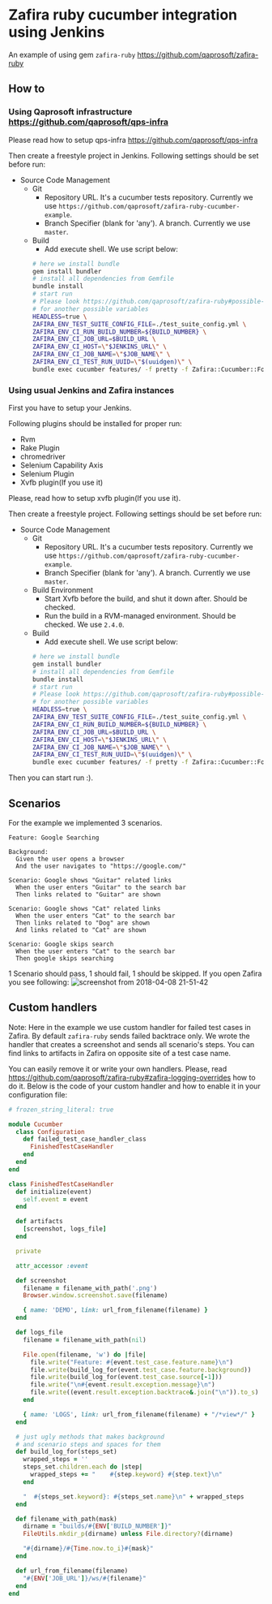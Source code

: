 # Zafira ruby cucumber integration using Jenkins

An example of using gem `zafira-ruby` https://github.com/qaprosoft/zafira-ruby

## How to

### Using Qaprosoft infrastructure https://github.com/qaprosoft/qps-infra

Please read how to setup qps-infra https://github.com/qaprosoft/qps-infra

Then create a freestyle project in Jenkins.
Following settings should be set before run:
- Source Code Management
  - Git
    - Repository URL. It's a cucumber tests repository. Currently we use `https://github.com/qaprosoft/zafira-ruby-cucumber-example`.
    - Branch Specifier (blank for 'any'). A branch. Currently we use `master`.
  - Build
    - Add execute shell. We use script below:
    ```bash
    # here we install bundle
    gem install bundler
    # install all dependencies from Gemfile
    bundle install
    # start run
    # Please look https://github.com/qaprosoft/zafira-ruby#possible-environment-and-config-variables
    # for another possible variables
    HEADLESS=true \
    ZAFIRA_ENV_TEST_SUITE_CONFIG_FILE=./test_suite_config.yml \
    ZAFIRA_ENV_CI_RUN_BUILD_NUMBER=${BUILD_NUMBER} \
    ZAFIRA_ENV_CI_JOB_URL=$BUILD_URL \
    ZAFIRA_ENV_CI_HOST=\"$JENKINS_URL\" \
    ZAFIRA_ENV_CI_JOB_NAME=\"$JOB_NAME\" \
    ZAFIRA_ENV_CI_TEST_RUN_UUID=\"$(uuidgen)\" \
    bundle exec cucumber features/ -f pretty -f Zafira::Cucumber::Formatter --out
    ```

### Using usual Jenkins and Zafira instances

First you have to setup your Jenkins.

Following plugins should be installed for proper run:
- Rvm
- Rake Plugin
- chromedriver
- Selenium Capability Axis
- Selenium Plugin
- Xvfb plugin(If you use it)

Please, read how to setup xvfb plugin(If you use it).

Then create a freestyle project.
Following settings should be set before run:
- Source Code Management
  - Git
    - Repository URL. It's a cucumber tests repository. Currently we use `https://github.com/qaprosoft/zafira-ruby-cucumber-example`.
    - Branch Specifier (blank for 'any'). A branch. Currently we use `master`.
  - Build Environment
    - Start Xvfb before the build, and shut it down after. Should be checked.
    - Run the build in a RVM-managed environment. Should be checked. We use `2.4.0`.
  - Build
    - Add execute shell. We use script below:
    ```bash
    # here we install bundle
    gem install bundler
    # install all dependencies from Gemfile
    bundle install
    # start run
    # Please look https://github.com/qaprosoft/zafira-ruby#possible-environment-and-config-variables
    # for another possible variables
    HEADLESS=true \
    ZAFIRA_ENV_TEST_SUITE_CONFIG_FILE=./test_suite_config.yml \
    ZAFIRA_ENV_CI_RUN_BUILD_NUMBER=${BUILD_NUMBER} \
    ZAFIRA_ENV_CI_JOB_URL=$BUILD_URL \
    ZAFIRA_ENV_CI_HOST=\"$JENKINS_URL\" \
    ZAFIRA_ENV_CI_JOB_NAME=\"$JOB_NAME\" \
    ZAFIRA_ENV_CI_TEST_RUN_UUID=\"$(uuidgen)\" \
    bundle exec cucumber features/ -f pretty -f Zafira::Cucumber::Formatter --out
    ```

Then you can start run :).

## Scenarios

For the example we implemented 3 scenarios.
```cucumber
Feature: Google Searching

Background:
  Given the user opens a browser
  And the user navigates to "https://google.com/"

Scenario: Google shows "Guitar" related links
  When the user enters "Guitar" to the search bar
  Then links related to "Guitar" are shown

Scenario: Google shows "Cat" related links
  When the user enters "Cat" to the search bar
  Then links related to "Dog" are shown
  And links related to "Cat" are shown

Scenario: Google skips search
  When the user enters "Cat" to the search bar
  Then google skips searching
```

1 Scenario should pass, 1 should fail, 1 should be skipped.
If you open Zafira you see following:
![screenshot from 2018-04-08 21-51-42](https://user-images.githubusercontent.com/3288759/38471290-ab67a3b6-3b77-11e8-85ba-2001396b8b6c.png)


## Custom handlers

Note: Here in the example we use custom handler for failed test cases in Zafira.
By default `zafira-ruby` sends failed backtrace only. We wrote the handler that creates a screenshot and sends all scenario's steps. You can find links to artifacts in Zafira on opposite site of a test case name.

You can easily remove it or write your own handlers. Please, read https://github.com/qaprosoft/zafira-ruby#zafira-logging-overrides how to do it. Below is the code of your custom handler and how to enable it in your configuration file:


```ruby
# frozen_string_literal: true

module Cucumber
  class Configuration
    def failed_test_case_handler_class
      FinishedTestCaseHandler
    end
  end
end

class FinishedTestCaseHandler
  def initialize(event)
    self.event = event
  end

  def artifacts
    [screenshot, logs_file]
  end

  private

  attr_accessor :event

  def screenshot
    filename = filename_with_path('.png')
    Browser.window.screenshot.save(filename)

    { name: 'DEMO', link: url_from_filename(filename) }
  end

  def logs_file
    filename = filename_with_path(nil)

    File.open(filename, 'w') do |file|
      file.write("Feature: #{event.test_case.feature.name}\n")
      file.write(build_log_for(event.test_case.feature.background))
      file.write(build_log_for(event.test_case.source[-1]))
      file.write("\n#{event.result.exception.message}\n")
      file.write((event.result.exception.backtrace&.join("\n")).to_s)
    end

    { name: 'LOGS', link: url_from_filename(filename) + "/*view*/" }
  end

  # just ugly methods that makes background
  # and scenario steps and spaces for them
  def build_log_for(steps_set)
    wrapped_steps = ''
    steps_set.children.each do |step|
      wrapped_steps += "    #{step.keyword} #{step.text}\n"
    end

    "  #{steps_set.keyword}: #{steps_set.name}\n" + wrapped_steps
  end

  def filename_with_path(mask)
    dirname = "builds/#{ENV['BUILD_NUMBER']}"
    FileUtils.mkdir_p(dirname) unless File.directory?(dirname)

    "#{dirname}/#{Time.now.to_i}#{mask}"
  end

  def url_from_filename(filename)
    "#{ENV['JOB_URL']}/ws/#{filename}"
  end
end
```
